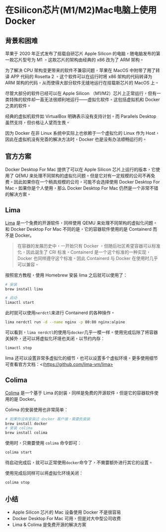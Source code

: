 # 在Silicon芯片(M1/M2)Mac电脑上使用Docker

<Validator lang="zh-hant" :platform-list="['macOS 13.2.1']" date="2023-03-14" />

## 背景和困难

苹果于 2020 年正式发布了搭载自研芯片 Apple Silicon 的电脑，随电脑发布的第一款芯片型号为 M1 。这款芯片的架构由经典的 x86 改为了 ARM 架构。

为了解决 CPU 架构变更带来的软件不兼容问题，苹果在 MacOS 中附带了用了转译 APP 代码的 Rosetta 2 。这个软件可以在运行时将 x86 架构的代码转译为 ARM 架构的代码，从而使得大部分软件无缝地运行在搭载新芯片的 MacOS 上。

尽管大部分的软件已经可以在 Apple Silicon （M1/M2）芯片上正常运行，但有一类特殊的软件却一直无法很顺利地运行——虚拟化软件。这包括虚拟机和 Docker 之类的软件。

经典的虚拟机软件如 VirtualBox 明确表示没有支持计划。而 Parallels Desktop 虽然支持，但价格让人望而生畏。

因为 Docker 在非 Linux 系统中实际上也依赖于一个虚拟化的 Linux 作为 Host，因此在虚拟机没有完善的解决方法时，Docker 也是没有办法顺畅运行的。

## 官方方案

Docker Desktop For Mac 提供了可以在 Apple Silicon 芯片上运行的版本，它使用了 QEMU 来处理不同架构的虚拟化问题。但是它对有一定规模的公司不再免费。因此如果你在一个稍具规模的公司，可能不会选择使用 Docker Desktop For Mac。如果你是个人使用，那么 Docker Desktop For Mac 仍然是一个非常不错的解决方案。

## Lima

[Lima](https://github.com/lima-vm/lima) 是一个免费的开源软件，同样使用 QEMU 来处理不同架构的虚拟化问题。和 Docker Desktop For Mac 不同的是，它的容器软件使用的是 Containerd 而不是 Docker。

> 在容器的发展历史中，一开始只有 Docker ，但随后社区希望容器可以标准化，因此诞生了 CRI 标准。Containerd 是一个这个标准的一种实现，Docker 也同样遵守这个标准。因此 Containerd 与 Docker 在使用时几乎可以兼容。

按照官方教程，使用 Homebrew 安装 lima 之后就可以使用了：

```sh
# 安装
brew install lima

# 启动
limactl start
```

此时就可以使用`nerdctl`来进行 Containerd 的各种操作。

```sh
lima nerdctl run -d --name nginx -p 80:80 nginx:alpine
```

可以看到，`lima nerdctl`的使用与`docker`几乎一模一样。使用完成后除了将容器关掉外，还可以将虚拟化环境也关闭，以节约内存：

```sh
limactl stop
```

lima 还可以设置非常多虚拟化的细节，也可以设置多个虚拟环境。更多使用细节可查看官方文档：<(https://github.com/lima-vm/lima>

## Colima

[Colima](https://github.com/abiosoft/colima) 是一个基于 Lima 的封装，同样是免费的开源软件，但是它的容器软件使用的是 Docker。

Colima 的安装使用也非常简单：

```sh
# 如果你没有安装过 docker 客户端，需要先安装
brew install docker
# 安装 colima
brew install colima
```

使用时，只需要使用 `colima` 命令即可：

```sh
colima start
```

待启动完成后，就可以正常使用`docker`命令了，不需要额外进行其它的设置。

使用完成后同样可以将虚拟化环境关闭：

```sh
colima stop
```

## 小结

- Apple Silicon 芯片的 Mac 设备使用 Docker 不是很容易
- Docker Desktop For Mac 可用，但是对大中型公司收费
- Lima & Colima 是免费开源的解决方案
